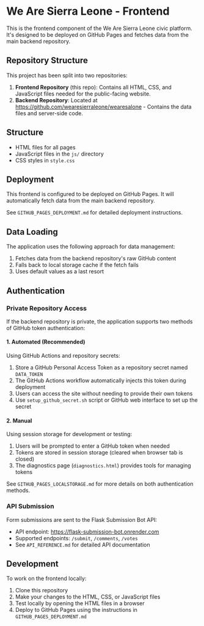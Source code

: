 # We Are Sierra Leone - Frontend

This is the frontend component of the We Are Sierra Leone civic platform. It's designed to be deployed on GitHub Pages and fetches data from the main backend repository.

## Repository Structure

This project has been split into two repositories:
1. **Frontend Repository** (this repo): Contains all HTML, CSS, and JavaScript files needed for the public-facing website.
2. **Backend Repository**: Located at https://github.com/wearesierraleone/wearesalone - Contains the data files and server-side code.

## Structure

- HTML files for all pages
- JavaScript files in the `js/` directory
- CSS styles in `style.css`

## Deployment

This frontend is configured to be deployed on GitHub Pages. It will automatically fetch data from the main backend repository.

See `GITHUB_PAGES_DEPLOYMENT.md` for detailed deployment instructions.

## Data Loading

The application uses the following approach for data management:

1. Fetches data from the backend repository's raw GitHub content
2. Falls back to local storage cache if the fetch fails
3. Uses default values as a last resort

## Authentication

### Private Repository Access

If the backend repository is private, the application supports two methods of GitHub token authentication:

#### 1. Automated (Recommended)

Using GitHub Actions and repository secrets:

1. Store a GitHub Personal Access Token as a repository secret named `DATA_TOKEN`
2. The GitHub Actions workflow automatically injects this token during deployment
3. Users can access the site without needing to provide their own tokens
4. Use `setup_github_secret.sh` script or GitHub web interface to set up the secret

#### 2. Manual

Using session storage for development or testing:

1. Users will be prompted to enter a GitHub token when needed
2. Tokens are stored in session storage (cleared when browser tab is closed)
3. The diagnostics page (`diagnostics.html`) provides tools for managing tokens

See `GITHUB_PAGES_LOCALSTORAGE.md` for more details on both authentication methods.

### API Submission

Form submissions are sent to the Flask Submission Bot API:
- API endpoint: https://flask-submission-bot.onrender.com
- Supported endpoints: `/submit`, `/comments`, `/votes`
- See `API_REFERENCE.md` for detailed API documentation

## Development

To work on the frontend locally:

1. Clone this repository
2. Make your changes to the HTML, CSS, or JavaScript files
3. Test locally by opening the HTML files in a browser
4. Deploy to GitHub Pages using the instructions in `GITHUB_PAGES_DEPLOYMENT.md`
